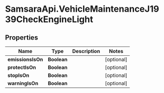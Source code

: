 # SamsaraApi.VehicleMaintenanceJ1939CheckEngineLight

## Properties
Name | Type | Description | Notes
------------ | ------------- | ------------- | -------------
**emissionsIsOn** | **Boolean** |  | [optional] 
**protectIsOn** | **Boolean** |  | [optional] 
**stopIsOn** | **Boolean** |  | [optional] 
**warningIsOn** | **Boolean** |  | [optional] 


